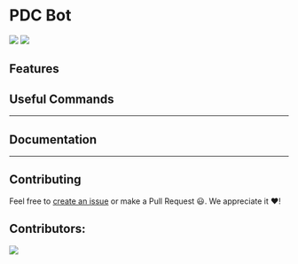 # PDC Bot

<img src = "https://img.shields.io/badge/PDC%20Bot-v1.0-blueviolet" /> <img src = "https://img.shields.io/badge/BUILD-PASSING-SUCCESS" />

## Features

## Useful Commands

---
## Documentation 

---

## Contributing

Feel free to [create an issue](https://github.com/PH-DC/phdc-discord-bot/issues) or make a Pull Request 😃. 
We appreciate it ❤️!

## Contributors:
<a href="https://github.com/PH-DC/phdc-discord-bot/graphs/contributors">
  <img src="https://contrib.rocks/image?repo=PH-DC/phdc-discord-bot" />
</a>
 
